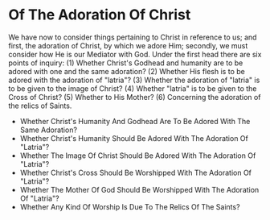 # Of The Adoration Of Christ

We have now to consider things pertaining to Christ in reference to us; and first, the adoration of Christ, by which we adore Him; secondly, we must consider how He is our Mediator with God.  Under the first head there are six points of inquiry:
(1) Whether Christ's Godhead and humanity are to be adored with one and the same adoration?
(2) Whether His flesh is to be adored with the adoration of "latria"?
(3) Whether the adoration of "latria" is to be given to the image of Christ?
(4) Whether "latria" is to be given to the Cross of Christ?
(5) Whether to His Mother?
(6) Concerning the adoration of the relics of Saints.

* Whether Christ's Humanity And Godhead Are To Be Adored With The Same Adoration?
* Whether Christ's Humanity Should Be Adored With The Adoration Of "Latria"?
* Whether The Image Of Christ Should Be Adored With The Adoration Of "Latria"?
* Whether Christ's Cross Should Be Worshipped With The Adoration Of "Latria"?
* Whether The Mother Of God Should Be Worshipped With The Adoration Of "Latria"?
* Whether Any Kind Of Worship Is Due To The Relics Of The Saints?